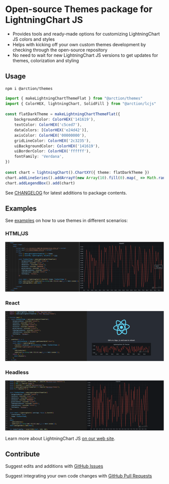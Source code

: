 # Open-source Themes package for LightningChart JS

- Provides tools and ready-made options for customizing LightningChart JS colors and styles
- Helps with kicking off your own custom themes development by checking through the open-source repository
- No need to wait for new LightningChart JS versions to get updates for themes, colorization and styling 

## Usage

```sh
npm i @arction/themes
```

```ts
import { makeLightningChartThemeFlat } from "@arction/themes"
import { ColorHEX, lightningChart, SolidFill } from "@arction/lcjs"

const flatDarkTheme = makeLightningChartThemeFlat({
    backgroundColor: ColorHEX('141619'),
    textColor: ColorHEX('c5ced7'),
    dataColors: [ColorHEX('e24d42')],
    axisColor: ColorHEX('00000000'),
    gridLineColor: ColorHEX('2c3235'),
    uiBackgroundColor: ColorHEX('141619'),
    uiBorderColor: ColorHEX('ffffff'),
    fontFamily: 'Verdana',
})

const chart = lightningChart().ChartXY({ theme: flatDarkTheme })
chart.addLineSeries().addArrayY(new Array(10).fill(0).map(_ => Math.random()))
chart.addLegendBox().add(chart)
```

See [CHANGELOG](https://github.com/Arction/lcjs-themes/blob/main/CHANGELOG.md) for latest additions to package contents.

## Examples

See [examples](https://github.com/Arction/lcjs-themes/blob/main/examples/) on how to use themes in different scenarios:

### HTML/JS

![Custom themed chart with HTML/JS code](./screenshots/html.png)

### React

![Custom themed chart with React](./screenshots/react.png)

### Headless

![Custom themed chart in headless](./screenshots/headless.png)

Learn more about LightningChart JS [on our web site](https://lightningchart.com/js-charts/).

## Contribute

Suggest edits and additions with [GitHub Issues](https://github.com/Arction/lcjs-themes/issues)

Suggest integrating your own code changes with [GitHub Pull Requests](https://github.com/Arction/lcjs-themes/pulls)

